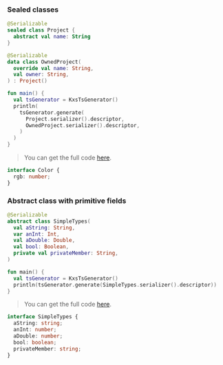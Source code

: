 <!--- TEST_NAME PolymorphismTest -->

### Sealed classes

<!--- INCLUDE .*\.kt
import kotlinx.serialization.*
import dev.adamko.kxstsgen.*
-->

```kotlin
@Serializable
sealed class Project {
  abstract val name: String
}

@Serializable
data class OwnedProject(
  override val name: String,
  val owner: String,
) : Project()

fun main() {
  val tsGenerator = KxsTsGenerator()
  println(
    tsGenerator.generate(
      Project.serializer().descriptor,
      OwnedProject.serializer().descriptor,
    )
  )
}
```

> You can get the full code [here](./knit/example/example-polymorphism-sealed-01.kt).

```typescript
interface Color {
  rgb: number;
}
```

<!--- TEST -->

### Abstract class with primitive fields

```kotlin
@Serializable
abstract class SimpleTypes(
  val aString: String,
  var anInt: Int,
  val aDouble: Double,
  val bool: Boolean,
  private val privateMember: String,
)

fun main() {
  val tsGenerator = KxsTsGenerator()
  println(tsGenerator.generate(SimpleTypes.serializer().descriptor))
}
```

> You can get the full code [here](./knit/example/example-abstract-class-primitive-fields-01.kt).

```typescript
interface SimpleTypes {
  aString: string;
  anInt: number;
  aDouble: number;
  bool: boolean;
  privateMember: string;
}
```

<!--- TEST -->
